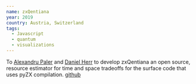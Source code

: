 ```yaml
---
name: zxQentiana
year: 2019
country: Austria, Switzerland
tags:
  - Javascript
  - quantum
  - visualizations
---
```

To [Alexandru Paler](https://scholar.google.com/citations?user=WmghO7UAAAAJ) and [Daniel Herr](https://scholar.google.com/citations?user=80srjkkAAAAJ&hl=en) to develop zxQentiana an open source, resource estimator for time and space tradeoffs for the surface code that uses pyZX compilation. [github](https://github.com/quantumresource/zxQentiana)
